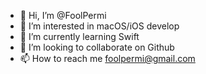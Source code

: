 - 👋 Hi, I’m @FoolPermi
- 👀 I’m interested in macOS/iOS develop
- 🌱 I’m currently learning Swift
- 💞️ I’m looking to collaborate on Github
- 📫 How to reach me foolpermi@gmail.com
